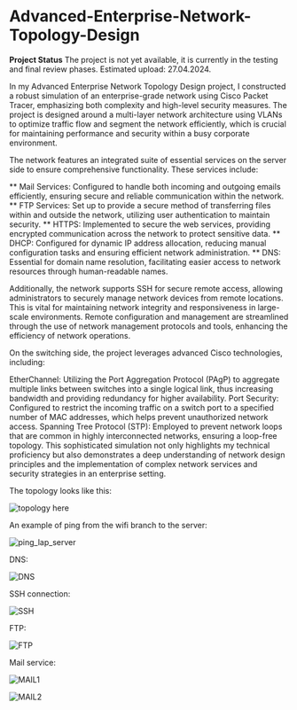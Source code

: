 # Advanced-Enterprise-Network-Topology-Design

**Project Status**
The project is not yet available, it is currently in the testing and final review phases. Estimated upload: 27.04.2024.

In my Advanced Enterprise Network Topology Design project, I constructed a robust simulation of an enterprise-grade network using Cisco Packet Tracer, emphasizing both complexity and high-level security measures. The project is designed around a multi-layer network architecture using VLANs to optimize traffic flow and segment the network efficiently, which is crucial for maintaining performance and security within a busy corporate environment.

The network features an integrated suite of essential services on the server side to ensure comprehensive functionality. These services include:

** Mail Services: Configured to handle both incoming and outgoing emails efficiently, ensuring secure and reliable communication within the network.
** FTP Services: Set up to provide a secure method of transferring files within and outside the network, utilizing user authentication to maintain security.
** HTTPS: Implemented to secure the web services, providing encrypted communication across the network to protect sensitive data.
** DHCP: Configured for dynamic IP address allocation, reducing manual configuration tasks and ensuring efficient network administration.
** DNS: Essential for domain name resolution, facilitating easier access to network resources through human-readable names.


Additionally, the network supports SSH for secure remote access, allowing administrators to securely manage network devices from remote locations. This is vital for maintaining network integrity and responsiveness in large-scale environments. Remote configuration and management are streamlined through the use of network management protocols and tools, enhancing the efficiency of network operations.

On the switching side, the project leverages advanced Cisco technologies, including:

EtherChannel: Utilizing the Port Aggregation Protocol (PAgP) to aggregate multiple links between switches into a single logical link, thus increasing bandwidth and providing redundancy for higher availability.
Port Security: Configured to restrict the incoming traffic on a switch port to a specified number of MAC addresses, which helps prevent unauthorized network access.
Spanning Tree Protocol (STP): Employed to prevent network loops that are common in highly interconnected networks, ensuring a loop-free topology.
This sophisticated simulation not only highlights my technical proficiency but also demonstrates a deep understanding of network design principles and the implementation of complex network services and security strategies in an enterprise setting.

The topology looks like this:

![topology here](/img/top.png)

An example of ping from the wifi branch to the server:

![ping_lap_server](/img/laptop-server.png)

DNS:

![DNS](/img/dns.png)

SSH connection:

![SSH](/img/ssh.png)

FTP:

![FTP](/img/ftp.png)

Mail service:

![MAIL1](/img/mail1.png)

![MAIL2](/img/mail2.png)
